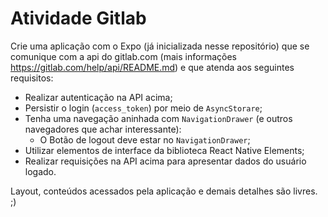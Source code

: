 # Atividade Gitlab

Crie uma aplicação com o Expo (já inicializada nesse repositório) que se comunique com a api do gitlab.com (mais informações https://gitlab.com/help/api/README.md) e que atenda aos seguintes requisitos:

- Realizar autenticação na API acima;
- Persistir o login (`access_token`) por meio de `AsyncStorare`;
- Tenha uma navegação aninhada com `NavigationDrawer` (e outros navegadores que achar interessante):
  - O Botão de logout deve estar no `NavigationDrawer`;
- Utilizar elementos de interface da biblioteca React Native Elements;
- Realizar requisições na API acima para apresentar dados do usuário logado.

Layout, conteúdos acessados pela aplicação e demais detalhes são livres. ;)
